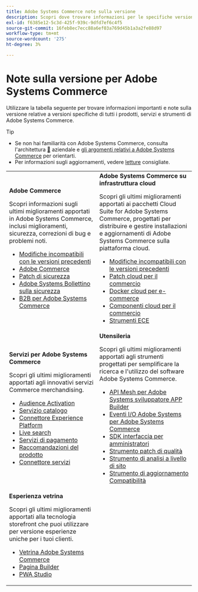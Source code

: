 ```yaml
---
title: Adobe Systems Commerce note sulla versione
description: Scopri dove trovare informazioni per le specifiche versioni di Adobe Commerce.
exl-id: f6385e12-5c3d-425f-939c-9dfd7ef6c4f5
source-git-commit: 16feb8ec7ecc88a6ef03a769d45b1a3a2fe88d97
workflow-type: tm+mt
source-wordcount: '275'
ht-degree: 3%

---
```



# Note sulla versione per Adobe Systems Commerce

Utilizzare la tabella seguente per trovare informazioni importanti e note sulla versione relative a versioni specifiche di tutti i prodotti, servizi e strumenti di Adobe Systems Commerce.

>[!TIP]
>
>- Se non hai familiarità con Adobe Systems Commerce, consulta l&#39;architettura [&#128279;](../../implementation-playbook/architecture/enterprise-blueprint.md) aziendale e [gli argomenti relativi a Adobe Systems Commerce](https://experienceleague.adobe.com/en/docs/commerce-admin/start/about) per orientarti.
>- Per informazioni sugli aggiornamenti, vedere [letture](../../upgrade/resources/recommended-reading.md) consigliate.

<table>
  <tbody>
    <tr>
      <td><strong>Adobe Commerce</strong>
        <p>Scopri informazioni sugli ultimi miglioramenti apportati in Adobe Systems Commerce, inclusi miglioramenti, sicurezza, correzioni di bug e problemi noti.</p>
          <ul>
            <li><a href="https://developer.adobe.com/commerce/php/development/backward-incompatible-changes/">Modifiche incompatibili con le versioni precedenti</a></li>
            <li><a href="commerce/overview.md">Adobe Commerce</a></li>
            <li><a href="security/overview.md">Patch di sicurezza</a></li>
            <li><a href="https://helpx.adobe.com/security/products/magento.html">Adobe Systems Bollettino sulla sicurezza</a></li>
            <li><a href="https://experienceleague.adobe.com/docs/commerce-admin/b2b/release-notes.html">B2B per Adobe Systems Commerce</a></li>
          </ul>
        </td>
      <td><strong>Adobe Systems Commerce su infrastruttura cloud</strong>
        <p>Scopri gli ultimi miglioramenti apportati ai pacchetti Cloud Suite for Adobe Systems Commerce, progettati per distribuire e gestire installazioni e aggiornamenti di Adobe Systems Commerce sulla piattaforma cloud.</p>
          <ul>
            <li><a href="https://experienceleague.adobe.com/en/docs/commerce-cloud-service/user-guide/release-notes/backward-incompatible-changes">Modifiche incompatibili con le versioni precedenti</a></li>
            <li><a href="https://experienceleague.adobe.com/en/docs/commerce-cloud-service/user-guide/release-notes/cloud-patches">Patch cloud per il commercio</a></li>
            <li><a href="https://experienceleague.adobe.com/en/docs/commerce-cloud-service/user-guide/release-notes/cloud-docker">Docker cloud per e-commerce</a></li>
            <li><a href="https://experienceleague.adobe.com/en/docs/commerce-cloud-service/user-guide/release-notes/cloud-components">Componenti cloud per il commercio</a></li>
            <li><a href="https://experienceleague.adobe.com/en/docs/commerce-cloud-service/user-guide/release-notes/ece-tools-package">Strumenti ECE</a></li>
          </ul>
      </td>
    </tr>
    <tr>
      <td><strong>Servizi per Adobe Systems Commerce</strong>
        <p>Scopri gli ultimi miglioramenti apportati agli innovativi servizi Commerce merchandising.</p>
          <ul>
            <li><a href="https://experienceleague.adobe.com/docs/commerce-admin/customers/audience-activation.html">Audience Activation</a></li>
            <li><a href="https://experienceleague.adobe.com/docs/commerce/catalog-service/release-notes.html">Servizio catalogo</a></li>
            <li><a href="https://experienceleague.adobe.com/docs/commerce/experience-platform-connector/release-notes.html">Connettore Experience Platform</a></li>
            <li><a href="https://experienceleague.adobe.com/docs/commerce/live-search/release-notes.html">Live search</a></li>
            <li><a href="https://experienceleague.adobe.com/docs/commerce/payment-services/release-notes.html">Servizi di pagamento</a></li>
            <li><a href="https://experienceleague.adobe.com/docs/commerce/product-recommendations/release-notes.html">Raccomandazioni del prodotto</a></li>
            <li><a href="https://experienceleague.adobe.com/docs/commerce/user-guides/integration-services/saas.html">Connettore servizi</a></li>
          </ul>
        </td>
      <td><strong>Utensileria</strong>
        <p>Scopri gli ultimi miglioramenti apportati agli strumenti progettati per semplificare la ricerca e l'utilizzo del software Adobe Systems Commerce.</p>
          <ul>
            <li><a href="https://developer.adobe.com/graphql-mesh-gateway/">API Mesh per Adobe Systems sviluppatore APP Builder</a></li>
            <li><a href="https://developer.adobe.com/commerce/events/get-started/release-notes/">Eventi I/O Adobe Systems per Adobe Systems Commerce</a></li>
            <li><a href="https://developer.adobe.com/commerce/extensibility/admin-ui-sdk/release-notes/">SDK interfaccia per amministratori</a></li>
            <li><a href="../../tools/quality-patches-tool/release-notes.md">Strumento patch di qualità</a></li>
            <li><a href="../../tools/site-wide-analysis-tool/intro.md">Strumento di analisi a livello di sito</a></li>
            <li><a href="../../upgrade/upgrade-compatibility-tool/overview.md">Strumento di aggiornamento Compatibilità</a></li>
          </ul>
      </td>
    </tr>
    <tr>
       <td><strong>Esperienza vetrina</strong>
        <p>Scopri gli ultimi miglioramenti apportati alla tecnologia storefront che puoi utilizzare per versione esperienze uniche per i tuoi clienti.</p>
          <ul>
            <li><a href="https://experienceleague.adobe.com/developer/commerce/storefront/">Vetrina Adobe Systems Commerce</a></li>
            <li><a href="https://experienceleague.adobe.com/docs/commerce-admin/page-builder/release-notes.html">Pagina Builder</a></li>
            <li><a href="https://github.com/magento/pwa-studio/releases/latest">PWA Studio</a></li>
          </ul>
      </td>
      <td></td>
    </tr>
  </tbody>
</table>
